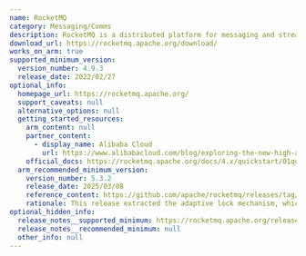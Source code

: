 ```yaml
---
name: RocketMQ
category: Messaging/Comms
description: RocketMQ is a distributed platform for messaging and streaming, designed to provide high-throughput and low-latency communication, ideal for real-time processing, microservices, and event-driven architectures.
download_url: https://rocketmq.apache.org/download/
works_on_arm: true
supported_minimum_version:
  version_number: 4.9.3
  release_date: 2022/02/27
optional_info:
  homepage_url: https://rocketmq.apache.org/
  support_caveats: null
  alternative_options: null
  getting_started_resources:
    arm_content: null
    partner_content:
      - display_name: Alibaba Cloud
        url: https://www.alibabacloud.com/blog/exploring-the-new-high-availability-design-of-rocketmq-5-0_600514
    official_docs: https://rocketmq.apache.org/docs/4.x/quickstart/01quickstart
  arm_recommended_minimum_version:
    version_number: 5.3.2
    release_date: 2025/03/08
    reference_content: https://github.com/apache/rocketmq/releases/tag/rocketmq-all-5.3.2
    rationale: This release extracted the adaptive lock mechanism, which provided performance gain on Arm CPUs by reducing CPU utilization, as discussed in this [alibabacloud blog](https://www.alibabacloud.com/blog/the-way-to-breaking-through-the-performance-bottleneck-of-locks-in-apache-rocketmq_601937).
optional_hidden_info:
  release_notes__supported_minimum: https://rocketmq.apache.org/release-notes/2022/03/04/4.9.3/
  release_notes__recommended_minimum: null
  other_info: null
---
```


